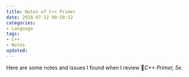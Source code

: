 ```yaml
---
title: Notes of C++ Primer
date: 2018-07-12 00:50:52
categories:
- Language
tags:
- C++
- Notes
updated:
---
```

Here are some notes and issues I found when I review _C++ Primer, 5e_.
